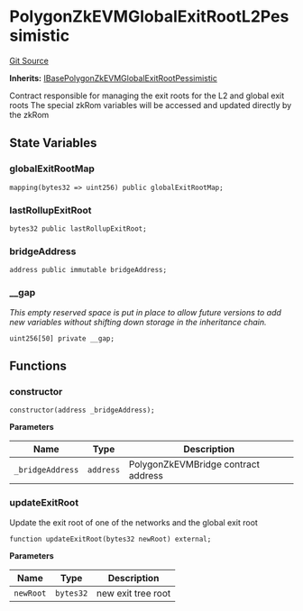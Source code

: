 # PolygonZkEVMGlobalExitRootL2Pessimistic
[Git Source](https://github.com/agglayer/agglayer-contracts/blob/112a010b7c8b14335e5fe1a9bffc11bd2459df05/contracts/v2/previousVersions/pessimistic/PolygonZkEVMGlobalExitRootL2Pessimistic.sol)

**Inherits:**
[IBasePolygonZkEVMGlobalExitRootPessimistic](/contracts/v2/previousVersions/pessimistic/IBasePolygonZkEVMGlobalExitRootPessimistic.sol/interface.IBasePolygonZkEVMGlobalExitRootPessimistic.md)

Contract responsible for managing the exit roots for the L2 and global exit roots
The special zkRom variables will be accessed and updated directly by the zkRom


## State Variables
### globalExitRootMap

```solidity
mapping(bytes32 => uint256) public globalExitRootMap;
```


### lastRollupExitRoot

```solidity
bytes32 public lastRollupExitRoot;
```


### bridgeAddress

```solidity
address public immutable bridgeAddress;
```


### __gap
*This empty reserved space is put in place to allow future versions to add new
variables without shifting down storage in the inheritance chain.*


```solidity
uint256[50] private __gap;
```


## Functions
### constructor


```solidity
constructor(address _bridgeAddress);
```
**Parameters**

|Name|Type|Description|
|----|----|-----------|
|`_bridgeAddress`|`address`|PolygonZkEVMBridge contract address|


### updateExitRoot

Update the exit root of one of the networks and the global exit root


```solidity
function updateExitRoot(bytes32 newRoot) external;
```
**Parameters**

|Name|Type|Description|
|----|----|-----------|
|`newRoot`|`bytes32`|new exit tree root|


